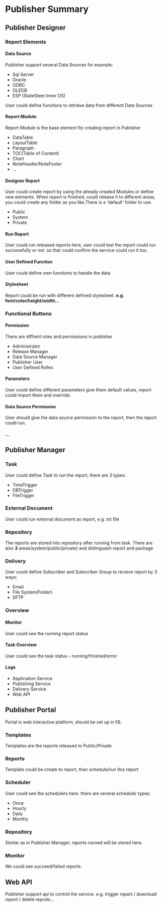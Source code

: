 # Publisher Summary
## Publisher Designer
### Report Elements
#### Data Source
Publisher support several Data Sources
for example:
- Sql Server
- Oracle
- ODBC
- OLEDB
- ESP (StateSteet Inner DS)

User could define functions to retrieve data from different Data Sources

#### Report Module
Report Module is the base element for creating report in Publisher
- DataTable
- LayoutTable
- Paragraph
- TOC(Table of Content)
- Chart
- NoteHeader/NoteFooter
- ...

#### Designer Report
User could create report by using the already created Modules or define new elements.
When report is finished, could release it to different areas, you could create any folder as you like.There is a 'default' folder to use.
- Public
- System
- Private

#### Run Report
User could run released reports here, user could test the report could run successfully or not. so that could confirm the service could run it too.

#### User Defined Function
User could define own functions to handle the data

#### Stylesheet
Report could be run with different defined stylesheet. **e.g. font/color/height/width...**

### Functional Buttons
#### Permission
There are diffrent roles and permissions in publisher
- Administrator
- Release Manager
- Data Source Manager
- Publisher User
- User Defined Rolles

#### Parameters
User could define different parameters give them default values, report could import them and override.

#### Data Source Permission
User should give the data source permission to the report, then the report could run.

#### ...

## Publisher Manager
### Task
User could define Task to run the report, there are 3 types:
- TimeTrigger
- DBTrigger
- FileTrigger

### External Document
User could run external document as report, e.g. txt file

### Repository
The reports are stored into repository after running from task.
There are also **3** areas(system/public/private) and distinguash report and package

### Delivery
User could define Subscriber and Subscriber Group to receive report by 3 ways:
- Email
- File System(Folder)
- SFTP

### Overview
#### Monitor
User could see the running report status

#### Task Overview
User could see the task status - running/finished/error

#### Logs
- Application Service
- Publishing Service
- Delivery Service
- Web API

## Publisher Portal
Portal is web interactive platform, should be set up in IIS.

### Templates
Templates are the reports released to Public/Private

### Reports
Template could be create to report, then schedule/run this report

### Scheduler
User could see  the schedulers here. there are several scheduler types:
- Once
- Hourly
- Daily
- Monthy

### Repository
Similar as in Publisher Manager, reports runned will be stored here.

### Monitor
We could see succeed/failed reports.

## Web API
Publisher support api to control the service.
e.g. trigger report / download report / delete reprots...
